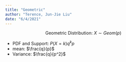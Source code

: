 ```yaml
---
title: "Geometric"
author: "Terence, Jun-Jie Liu"
date: "6/4/2021"
---
```


$$\text{Geometric Distribution: } X \sim Geom(p)$$

* PDF and Support: $P(X = k) q^k p$
* mean: $\frac{q}{p}$
* Variance: $\frac{q}{p^2}$